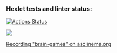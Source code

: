 ### Hexlet tests and linter status:
[![Actions Status](https://github.com/volond121/python-project-49/actions/workflows/hexlet-check.yml/badge.svg)](https://github.com/volond121/python-project-49/actions)

<a href="https://codeclimate.com/github/volond121/python-project-49/maintainability"><img src="https://api.codeclimate.com/v1/badges/e65e05d2484a6468ccad/maintainability" /></a>

<p> <a href="https://asciinema.org/a/wq0LFr8m8Kxd4nZxE3UzsvuDz"> Recording "brain-games" on asciinema.org </a></p>
